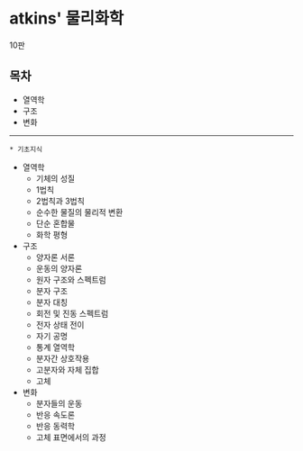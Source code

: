 # atkins' 물리화학 

10판

## 목차

* 열역학
* 구조
* 변화

---

    * 기초지식
* 열역학
    * 기체의 성질
    * 1법칙
    * 2법칙과 3법칙
    * 순수한 물질의 물리적 변환
    * 단순 혼합물
    * 화학 평형
* 구조
    * 양자론 서론
    * 운동의 양자론
    * 원자 구조와 스펙트럼
    * 분자 구조
    * 분자 대칭
    * 회전 및 진동 스펙트럼
    * 전자 상태 전이
    * 자기 공명
    * 통계 열역학
    * 분자간 상호작용
    * 고분자와 자체 집합
    * 고체
* 변화
    * 분자들의 운동
    * 반응 속도론
    * 반응 동력학
    * 고체 표면에서의 과정